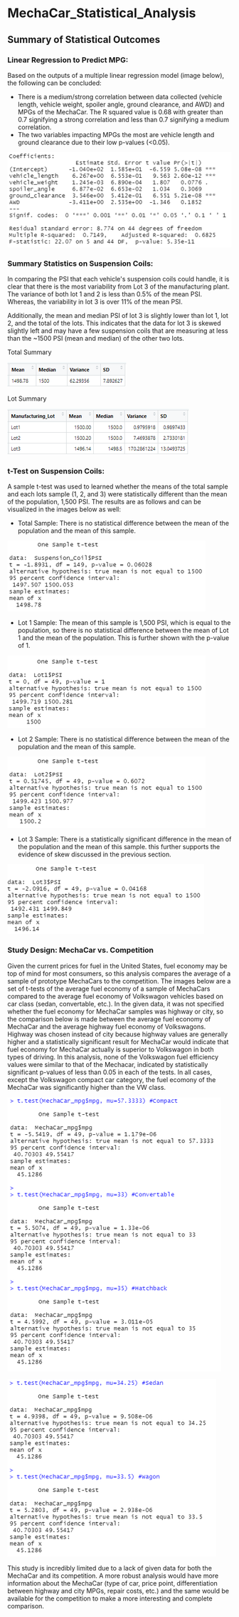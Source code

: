 # MechaCar_Statistical_Analysis

## Summary of Statistical Outcomes

### Linear Regression to Predict MPG: 
Based on the outputs of a multiple linear regression model (image below), the following can be concluded: 
- There is a medium/strong correlation between data collected (vehicle length, vehicle weight, spoiler angle, ground clearance, and AWD) and MPGs of the MechaCar. The R squared value is 0.68 with greater than 0.7 signifying a strong correlation and less than 0.7 signifying a medium correlation.
- The two variables impacting MPGs the most are vehicle length and ground clearance due to their low p-values (<0.05).

![Deliverable_1_MPG](Analysis_Screenshots/Deliverable_1_MPG.png)

### Summary Statistics on Suspension Coils:

In comparing the PSI that each vehicle's suspension coils could handle, it is clear that there is the most variability from Lot 3 of the manufacturing plant. The variance of both lot 1 and 2 is less than 0.5% of the mean PSI. Whereas, the variability in lot 3 is over 11% of the mean PSI. 

Additionally, the mean and median PSI of lot 3 is slightly lower than lot 1, lot 2, and the total of the lots. This indicates that the data for lot 3 is skewed slightly left and may have a few suspension coils that are measuring at less than the ~1500 PSI (mean and median) of the other two lots.

Total Summary

![Total_Summary](Analysis_Screenshots/Total_Summary.png)

Lot Summary

![Lot_Summary](Analysis_Screenshots/Lot_Summary.png)

### t-Test on Suspension Coils: 

A sample t-test was used to learned whether the means of the total sample and each lots sample (1, 2, and 3) were statistically different than the mean of the population, 1,500 PSI. The results are as follows and can be visualized in the images below as well: 
- Total Sample: There is no statistical difference between the mean of the population and the mean of this sample. 

![Total_Sample_t.Test](Analysis_Screenshots/Total_Sample_t.Test.png)

- Lot 1 Sample: The mean of this sample is 1,500 PSI, which is equal to the population, so there is no statistical difference between the mean of Lot 1 and the mean of the population. This is further shown with the p-value of 1. 

![Lot1_t.Test](Analysis_Screenshots/Lot1_t.Test.png)

- Lot 2 Sample: There is no statistical difference between the mean of the population and the mean of this sample. 

![Lot2_t.Test](Analysis_Screenshots/Lot2_t.Test.png)

- Lot 3 Sample: There is a statistically significant difference in the mean of the population and the mean of this sample. this further supports the evidence of skew discussed in the previous section.

![Lot3_t.Test](Analysis_Screenshots/Lot3_t.Test.png)

### Study Design: MechaCar vs. Competition

Given the current prices for fuel in the United States, fuel economy may be top of mind for most consumers, so this analysis compares the average of a sample of prototype MechaCars to the competition. The images below are a set of t-tests of the average fuel economy of a sample of MechaCars compared to the average fuel economy of Volkswagon vehicles based on car class (sedan, convertable, etc.). In the given data, it was not specified whether the fuel economy for MechaCar samples was highway or city, so the comparison below is made between the average fuel economy of MechaCar and the average highway fuel economy of Volkswagons. Highway was chosen instead of city because highway values are generally higher and a statistically significant result for MechaCar would indicate that fuel economy for MechaCar actually is superior to Volkswagon in both types of driving. In this analysis, none of the Volkswagon fuel efficiency values were similar to that of the Mechacar, indicated by statistically significant p-values of less than 0.05 in each of the tests. In all cases, except the Volkswagon compact car category, the fuel ecomony of the MechaCar was significantly higher than the VW class. 

![mpg_t.Test_1](Analysis_Screenshots/mpg_t.Test_1.png)

![mpg_t.Test_2](Analysis_Screenshots/mpg_t.Test_2.png)

This study is incredibly limited due to a lack of given data for both the MechaCar and its competition. A more robust analysis would have more information about the MechaCar (type of car, price point, differentiation between highway and city MPGs, repair costs, etc.) and the same would be available for the competition to make a more interesting and complete comparison.
